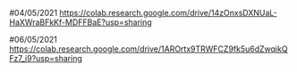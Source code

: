 
#04/05/2021
https://colab.research.google.com/drive/14zOnxsDXNUaL-HaXWraBFkKf-MDFFBaE?usp=sharing

#06/05/2021
https://colab.research.google.com/drive/1AROrtx9TRWFCZ9fk5u6dZwqikQFz7_i9?usp=sharing

